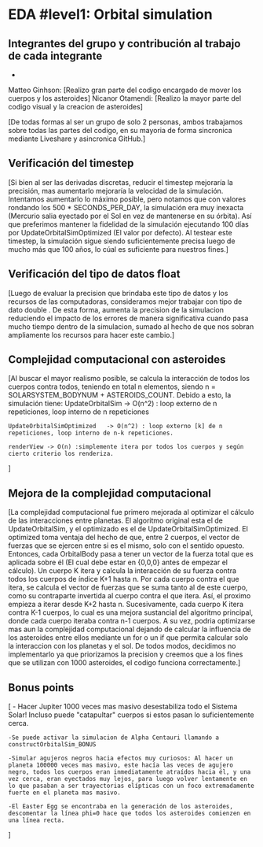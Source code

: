 # EDA #level1: Orbital simulation

## Integrantes del grupo y contribución al trabajo de cada integrante

*
Matteo Ginhson: [Realizo gran parte del codigo encargado de mover los cuerpos y los asteroides]
Nicanor Otamendi: [Realizo la mayor parte del codigo visual y la creacion de asteroides]

[De todas formas al ser un grupo de solo 2 personas, ambos trabajamos sobre todas las partes del codigo, en su mayoria de forma sincronica mediante Liveshare y asincronica GitHub.]

## Verificación del timestep

[Si bien al ser las derivadas discretas, reducir el timestep mejoraría la precisión, mas aumentarlo mejoraría la velocidad de la simulación. Intentamos aumentarlo lo máximo posible, pero notamos que con valores rondando los 500 * SECONDS_PER_DAY, la simulación era muy inexacta (Mercurio salia eyectado por el Sol en vez de mantenerse en su órbita). Así que preferimos mantener la fidelidad de la simulación ejecutando 100 días por UpdateOrbitalSimOptimized (El valor por defecto). Al testear este timestep, la simulación sigue siendo suficientemente precisa luego de mucho más que 100 años, lo cúal es suficiente para nuestros fines.]

## Verificación del tipo de datos float

[Luego de evaluar la precision que brindaba este tipo de datos y los recursos de las computadoras, consideramos mejor trabajar con tipo de dato double . De esta forma, aumenta la precision de la simulacion reduciendo el impacto de los errores de manera significativa cuando pasa mucho tiempo dentro de la simulacion, sumado al hecho de que nos sobran ampliamente los recursos para hacer este cambio.]

## Complejidad computacional con asteroides

[Al buscar el mayor realismo posible, se calcula la interacción de todos los cuerpos contra todos, teniendo en total n elementos, siendo n = SOLARSYSTEM_BODYNUM + ASTEROIDS_COUNT. Debido a esto, la simulación tiene:
    UpdateOrbitalSim            -> O(n^2) : loop externo de n repeticiones, loop interno de n repeticiones
    
    UpdateOrbitalSimOptimized   -> O(n^2) : loop externo [k] de n repeticiones, loop interno de n-k repeticiones.

    renderView -> O(n) :simplemente itera por todos los cuerpos y según cierto criterio los renderiza.
]

## Mejora de la complejidad computacional

[La complejidad computacional fue primero mejorada al optimizar el cálculo de las interacciones entre planetas. El algoritmo original esta el de UpdateOrbitalSim, y el optimizado es el de UpdateOrbitalSimOptimized. El optimized toma ventaja del hecho de que, entre 2 cuerpos, el vector de fuerzas que se ejercen entre si es el mismo, solo con el sentido opuesto. Entonces, cada OrbitalBody pasa a tener un vector de la fuerza total que es aplicada sobre él (El cual debe estar en {0,0,0} antes de empezar el cálculo). Un cuerpo K itera y calcula la interacción de su fuerza contra todos los cuerpos de índice K+1 hasta n. Por cada cuerpo contra el que itera, se calcula el vector de fuerzas que se suma tanto al de este cuerpo, como su contraparte invertida al cuerpo contra el que itera. Así, el proximo empieza a iterar desde K+2 hasta n. Sucesivamente, cada cuerpo K itera contra K-1 cuerpos, lo cual es una mejora sustancial del algoritmo principal, donde cada cuerpo iteraba contra n-1 cuerpos.
A su vez, podria optimizarse mas aun la complejidad computacional dejando de calcular la influencia de los asteroides entre ellos mediante un for o un if que permita calcular solo la interaccion con los planetas y el sol. De todos modos, decidimos no implementarlo ya que priorizamos la precision y creemos que a los fines que se utilizan con 1000 asteroides, el codigo funciona correctamente.]



## Bonus points

[
    - Hacer Jupiter 1000 veces mas masivo desestabiliza todo el Sistema Solar! Incluso puede "catapultar"   cuerpos si estos pasan lo suficientemente cerca.

    -Se puede activar la simulacion de Alpha Centauri llamando a constructOrbitalSim_BONUS

    -Simular agujeros negros hacia efectos muy curiosos: Al hacer un planeta 100000 veces mas masivo, este hacía las veces de agujero negro, todos los cuerpos eran inmediatamente atraídos hacia él, y una vez cerca, eran eyectados muy lejos, para luego volver lentamente en lo que pasaban a ser trayectorias elípticas con un foco extremadamente fuerte en el planeta mas masivo.

    -El Easter Egg se encontraba en la generación de los asteroides, descomentar la línea phi=0 hace que todos los asteroides comienzen en una línea recta.

]
